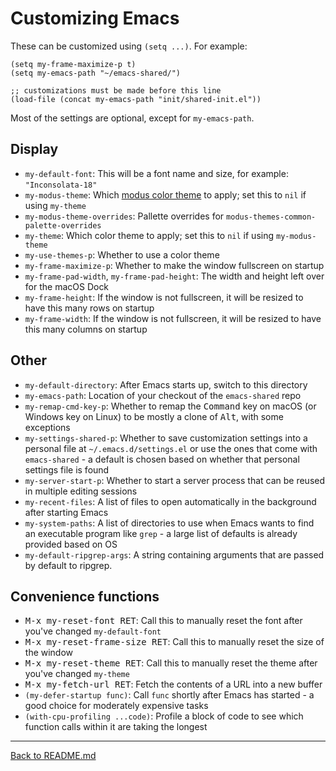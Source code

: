 Customizing Emacs
=================

These can be customized using `(setq ...)`. For example:

```elisp
(setq my-frame-maximize-p t)
(setq my-emacs-path "~/emacs-shared/")

;; customizations must be made before this line
(load-file (concat my-emacs-path "init/shared-init.el"))
```

Most of the settings are optional, except for `my-emacs-path`.

## Display

* `my-default-font`: This will be a font name and size, for example: `"Inconsolata-18"`
* `my-modus-theme`: Which [modus color theme](https://protesilaos.com/emacs/modus-themes-pictures) to apply; set this to `nil` if using `my-theme`
* `my-modus-theme-overrides`: Pallette overrides for `modus-themes-common-palette-overrides`
* `my-theme`: Which color theme to apply; set this to `nil` if using `my-modus-theme`
* `my-use-themes-p`: Whether to use a color theme
* `my-frame-maximize-p`: Whether to make the window fullscreen on startup
* `my-frame-pad-width`, `my-frame-pad-height`: The width and height left over for the macOS Dock
* `my-frame-height`: If the window is not fullscreen, it will be resized to have this many rows on startup
* `my-frame-width`: If the window is not fullscreen, it will be resized to have this many columns on startup

## Other

* `my-default-directory`: After Emacs starts up, switch to this directory
* `my-emacs-path`: Location of your checkout of the `emacs-shared` repo
* `my-remap-cmd-key-p`: Whether to remap the <kbd>Command</kbd> key on macOS (or Windows key on Linux) to be mostly a clone of <kbd>Alt</kbd>, with some exceptions
* `my-settings-shared-p`: Whether to save customization settings into a personal file at `~/.emacs.d/settings.el` or use the ones that come with `emacs-shared` - a default is chosen based on whether that personal settings file is found
* `my-server-start-p`: Whether to start a server process that can be reused in multiple editing sessions
* `my-recent-files`: A list of files to open automatically in the background after starting Emacs
* `my-system-paths`: A list of directories to use when Emacs wants to find an executable program like `grep` - a large list of defaults is already provided based on OS
* `my-default-ripgrep-args`: A string containing arguments that are passed by default to ripgrep.

## Convenience functions

* <kbd>M-x my-reset-font RET</kbd>: Call this to manually reset the font after you've changed `my-default-font`
* <kbd>M-x my-reset-frame-size RET</kbd>: Call this to manually reset the size of the window
* <kbd>M-x my-reset-theme RET</kbd>: Call this to manually reset the theme after you've changed `my-theme`
* <kbd>M-x my-fetch-url RET</kbd>: Fetch the contents of a URL into a new buffer
* `(my-defer-startup func)`: Call `func` shortly after Emacs has started - a good choice for moderately expensive tasks
* `(with-cpu-profiling ...code)`: Profile a block of code to see which function calls within it are taking the longest

---

[Back to README.md](../README.md#documentation)
